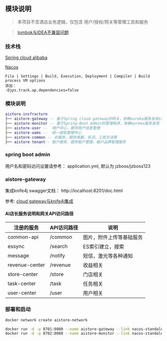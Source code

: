 ## 模块说明 

> 本项目不含酒店业务逻辑，仅包含 用户/授权/网关等管理工具和服务

> [lombok与IDEA不兼容问题](https://youtrack.jetbrains.com/issue/IDEA-250718#focus=Comments-27-4418347.0-0)

### 技术栈


[Spring cloud alibaba](https://spring-cloud-alibaba-group.github.io/github-pages/hoxton/en-us/index.html#_introduction)

[Nacos](https://nacos.io/zh-cn/docs/quick-start-spring-cloud.html)

```
File | Settings | Build, Execution, Deployment | Compiler | Build process VM options 
添加：
-Djps.track.ap.dependencies=false

```

### 模块说明

``` lua
aistore-insfracture
├── aistore-gateway -- 基于Spring cloud gateway的网关，依赖eureka服务发现sss
├── aistore-monitor -- 基于Spring-Boot-Admin的管理程序，依赖eureka服务发现
├── aistore-user --  用户中心，提供用户信息管理
├── aistore-uams --  统一授权管理中心
├── aistore-common -- 非服务，提供常量，名词，工具方法等
├── aistore-tenant-- 租户服务，提供租户管理，租户品牌管理服务
```

### spring boot admin 
用户名和密码访问设置请参考： application.yml, 默认为 jzboss/jzboss123

### aistore-gateway

集成knife4j swagger文档： http://localhost:8201/doc.html

参考: [cloud gateway与knife4j集成](https://blog.csdn.net/u010192145/article/details/100152984)

#### AI店长服务说明和网关API访问路径 

|  注册的服务   | API访问路径  | 说明 |
|  ----  | ----  | ---- |
| common-api  | /common | 图片，附件上传等基础服务 |
| essync  | /search | ES索引建立，搜索 |
| message  | /notify | 短信，激光等各种通知 |
| revenue-center  | /revenue | 收益相关 |
| store-center  | /store | 门店相关 |
| task-center  | /task | 任务相关 |
| user-center  | /user | 用户相关 |

### 部署和启动

```bash
docker network create aistore-network

docker run -d -p 8701:8080 --name aistore-gateway --link nacos-standalone --network aistore-network aistore/gateway:latest
docker run -d -p 8702:8080 --name aistore-monitor --link nacos-standalone --network aistore-network aistore/monitor:latest

```